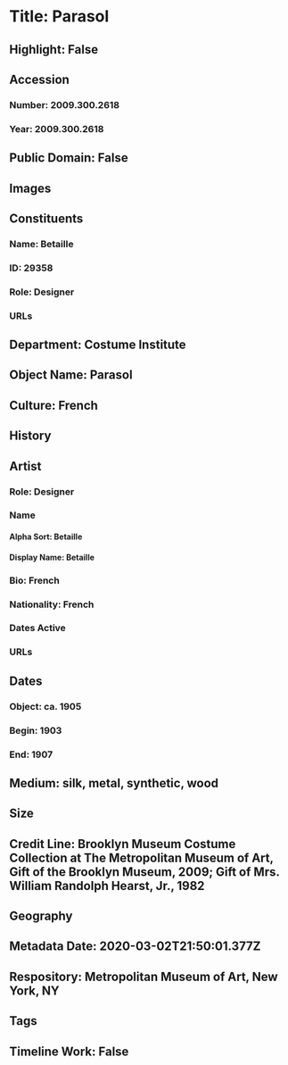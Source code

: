 # Title: Parasol
## Highlight: False
## Accession
### Number: 2009.300.2618
### Year: 2009.300.2618
## Public Domain: False
## Images
## Constituents
### Name: Betaille
### ID: 29358
### Role: Designer
### URLs
## Department: Costume Institute
## Object Name: Parasol
## Culture: French
## History
## Artist
### Role: Designer
### Name
#### Alpha Sort: Betaille
#### Display Name: Betaille
### Bio: French
### Nationality: French
### Dates Active
### URLs
## Dates
### Object: ca. 1905
### Begin: 1903
### End: 1907
## Medium: silk, metal, synthetic, wood
## Size
## Credit Line: Brooklyn Museum Costume Collection at The Metropolitan Museum of Art, Gift of the Brooklyn Museum, 2009; Gift of Mrs. William Randolph Hearst, Jr., 1982
## Geography
## Metadata Date: 2020-03-02T21:50:01.377Z
## Respository: Metropolitan Museum of Art, New York, NY
## Tags
## Timeline Work: False